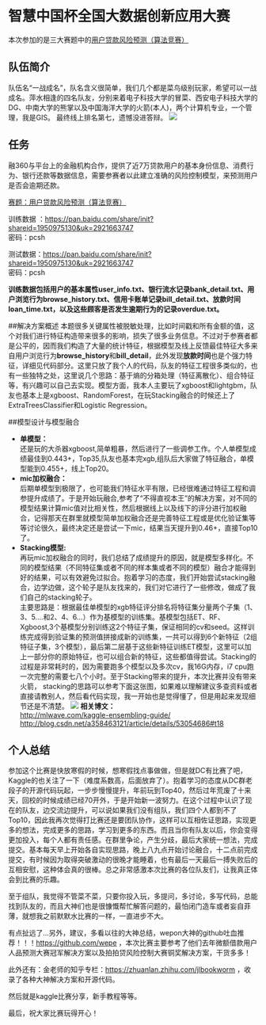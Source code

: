 # 智慧中国杯全国大数据创新应用大赛
本次参加的是三大赛题中的[用户贷款风险预测（算法竞赛）](http://www.pkbigdata.com/common/cmpt/%E7%94%A8%E6%88%B7%E8%B4%B7%E6%AC%BE%E9%A3%8E%E9%99%A9%E9%A2%84%E6%B5%8B_%E7%AB%9E%E8%B5%9B%E4%BF%A1%E6%81%AF.html)



## 队伍简介 ##
队伍名“一战成名”，队名含义很简单，我们几个都是菜鸟级别玩家，希望可以一战成名。萍水相逢的四名队友，分别来着电子科技大学的冒菜、西安电子科技大学的DG、中南大学的熊掌以及中国海洋大学的火箭(本人)，两个计算机专业，一个管理，我是GIS。
最终线上排名第七，遗憾没进答辩。
![](http://i.imgur.com/nVKwO2i.png)

## 任务 ##
融360与平台上的金融机构合作，提供了近7万贷款用户的基本身份信息、消费行为、银行还款等数据信息，需要参赛者以此建立准确的风险控制模型，来预测用户是否会逾期还款。

[赛题：用户贷款风险预测（算法竞赛）](http://www.pkbigdata.com/common/cmpt/%E7%94%A8%E6%88%B7%E8%B4%B7%E6%AC%BE%E9%A3%8E%E9%99%A9%E9%A2%84%E6%B5%8B_%E7%AB%9E%E8%B5%9B%E4%BF%A1%E6%81%AF.html)


训练数据 ：https://pan.baidu.com/share/init?shareid=1950975130&uk=2921663747    
密码：pcsh

测试数据：https://pan.baidu.com/share/init?shareid=1950975130&uk=2921663747  
密码：pcsh

**训练数据包括用户的基本属性user_info.txt、银行流水记录bank_detail.txt、用户浏览行为browse_history.txt、信用卡账单记录bill_detail.txt、放款时间loan_time.txt，以及这些顾客是否发生逾期行为的记录overdue.txt。**

##解决方案概述
本题很多关键属性被脱敏处理，比如时间戳和所有金额的值，这个对我们进行特征构造带来很多的影响，损失了很多业务信息。不过对于参赛者都是公平的，因而我们构造了大量的统计特征，根据模型及线上反馈最佳特征大多来自用户浏览行为**browse_history**和**bill_detail**，此外发现**放款时间**也是个强力特征，详细见代码部分。这里只放了我个人的代码，队友的特征工程很多类似的，也有一些独特之处，这里说几个思路：基于熵的分箱处理（特征离散化）、组合特征等，有兴趣可以自己去实现。模型方面，我本人主要玩了xgboost和lightgbm，队友也基本上是xgboost、RandomForest，在玩Stacking融合的时候还上了ExtraTreesClassifier和Logistic Regression。

##模型设计与模型融合
- **单模型：**  
 还是玩的大杀器xgboost,简单粗暴，然后进行了一些调参工作。个人单模型成绩最佳到0.443+，Top35,队友也基本完xgb,组队后大家做了特征融合，单模型能到0.455+，线上Top20。
- **mic加权融合：**  
后期单模型到极限了，也可能我们特征水平有限，已经很难通过特征工程和调参提升成绩了。于是开始玩融合,参考了“不得直视本王”的解决方案，对不同的模型结果计算mic值对比相关性，然后根据线上以及线下的评分进行加权融合，记得那天在群里就模型简单加权融合还是完善特征工程或是优化验证集等等讨论很久，最终决定还是尝试一下mic，结果当天提升到0.46+，直接Top10了。
- **Stacking模型:**  
再玩mic加权融合的同时，我们总结了成绩提升的原因，就是模型多样化。不同的模型结果（不同特征集或者不同的样本集或者不同的模型）融合才能得到好的结果，可以有效避免过拟合。抱着学习的态度，我们开始尝试stacking融合，边学边做，这个轮子是队友找来的，我们对它进行了一些修改，做成了我们自己的stacking轮子。  
主要思路是：根据最佳单模型的xgb特征评分排名将特征集分量两个子集（1、3、5....和2、4、6...）作为基模型的训练集。基模型包括ET、RF、Xgboost,3个基模型分别训练这2个特征子集，保证相同的cv和seed。这样训练完成得到验证集的预测值拼接成新的训练集，一共可以得到6个新特征（2组特征子集，3个模型），最后第二层基于这些新特征训练ET模型，这里可以加上一部分你的原始特征，也可以组合新的特征，这些都值得尝试。Stacking的过程是非常耗时的，因为需要跑多个模型以及多次cv，我16G内存，i7 cpu跑一次完整的需要七八个小时。至于Stacking带来的提升，本次比赛并没有带来火箭，
stacking的思路可以参考下面这张图，如果难以理解建议多查资料或者直接请教别人，然后看代码实现，我一开始也是觉得懂了，但是用起来发现细节还是不清楚。
![](http://i.imgur.com/0PiBXJ8.jpg)
**相关博文：**    
http://mlwave.com/kaggle-ensembling-guide/  
http://blog.csdn.net/a358463121/article/details/53054686#t18

## 个人总结 ##
参加这个比赛是快放寒假的时候，想寒假找点事做做，但是就DC有比赛了吧，Kaggle的也关注了一下（难度系数高，后面放弃了）。抱着学习的态度从DC群老段子的开源代码玩起，一步步慢慢提升，年前玩到Top40，然后过年荒废了十来天，回校的时候成绩已经70开外，于是开始新一波努力。在这个过程中认识了现在的队友，边交流边提升，可以说如果我们没有组队，我们四个人都到不了Top10，因此我再次觉得打比赛还是要团队协作，这样可以互相佐证思路，实现更多的想法，完成更多的思路，学习到更多的东西。而且当你有队友以后，你会变得更加投入，每个人都有责任感。在群里争论，产生分歧，最后大家统一想法，完成提交。基本每天早上开始各自实现思路，晚上八九点开始讨论融合，十二点前完成提交，有时候因为取得突破激动的很晚才能睡着，也有最后一天最后一搏失败后的互相安慰，这种体会真的很棒。总之非常感激本次比赛的各位队友们，让我真正体会到比赛的乐趣。

至于组队，我觉得不管菜不菜，只要你投入玩，多提问，多讨论，多写代码，总能找到队友的，而且大神们也是很慷慨帮忙解答问题的，最怕闭门造车或者妄自菲薄，就想我之前默默水比赛的一样，一直进步不大。

有点扯远了...另外，建议，多看以往的大神总结，wepon大神的github吐血推荐！！！https://github.com/wepe  ，本次比赛主要参考了他们去年微额借款用户人品预测大赛冠军解决方案以及拍拍贷风险控制大赛铜奖解决方案，干货多多！

此外还有：金老师的知乎专栏：https://zhuanlan.zhihu.com/jlbookworm  ，收录了各种大神解决方案和开源代码。

然后就是kaggle比赛分享，新手教程等等。

最后，祝大家比赛玩得开心！















